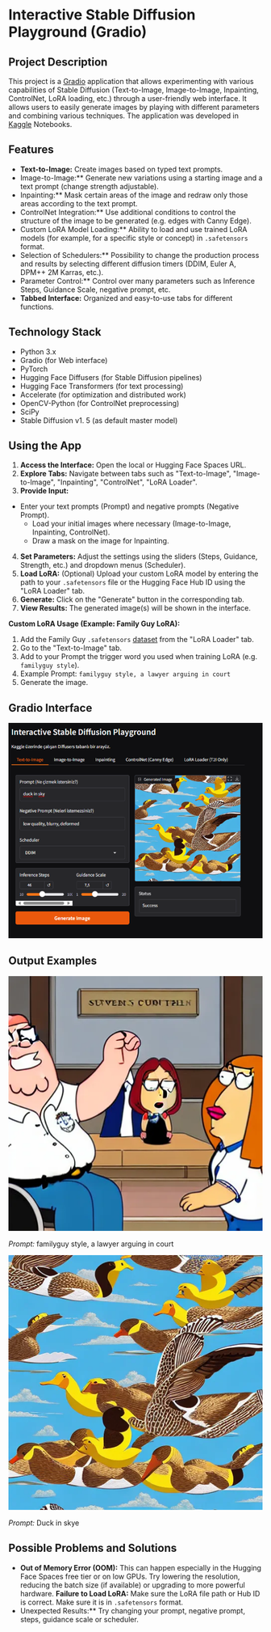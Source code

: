 # Interactive Stable Diffusion Playground (Gradio)

## Project Description

This project is a [Gradio](https://www.gradio.app/) application that allows experimenting with various capabilities of Stable Diffusion (Text-to-Image, Image-to-Image, Inpainting, ControlNet, LoRA loading, etc.) through a user-friendly web interface. It allows users to easily generate images by playing with different parameters and combining various techniques. The application was developed in [Kaggle](https://www.kaggle.com/) Notebooks.

## Features

* **Text-to-Image:** Create images based on typed text prompts.
* Image-to-Image:** Generate new variations using a starting image and a text prompt (change strength adjustable).
* Inpainting:** Mask certain areas of the image and redraw only those areas according to the text prompt.
* ControlNet Integration:** Use additional conditions to control the structure of the image to be generated (e.g. edges with Canny Edge).
* Custom LoRA Model Loading:** Ability to load and use trained LoRA models (for example, for a specific style or concept) in `.safetensors` format.
* Selection of Schedulers:** Possibility to change the production process and results by selecting different diffusion timers (DDIM, Euler A, DPM++ 2M Karras, etc.).
* Parameter Control:** Control over many parameters such as Inference Steps, Guidance Scale, negative prompt, etc.
* **Tabbed Interface:** Organized and easy-to-use tabs for different functions.

## Technology Stack

* Python 3.x
* Gradio (for Web interface)
* PyTorch
* Hugging Face Diffusers (for Stable Diffusion pipelines)
* Hugging Face Transformers (for text processing)
* Accelerate (for optimization and distributed work)
* OpenCV-Python (for ControlNet preprocessing)
* SciPy
* Stable Diffusion v1. 5 (as default master model)

## Using the App

1. **Access the Interface:** Open the local or Hugging Face Spaces URL.
2. **Explore Tabs:** Navigate between tabs such as "Text-to-Image", "Image-to-Image", "Inpainting", "ControlNet", "LoRA Loader".
3. **Provide Input:**
 * Enter your text prompts (Prompt) and negative prompts (Negative Prompt).
    * Load your initial images where necessary (Image-to-Image, Inpainting, ControlNet).
    * Draw a mask on the image for Inpainting.
4. **Set Parameters:** Adjust the settings using the sliders (Steps, Guidance, Strength, etc.) and dropdown menus (Scheduler).
5. **Load LoRA:** (Optional) Upload your custom LoRA model by entering the path to your `.safetensors` file or the Hugging Face Hub ID using the "LoRA Loader" tab.
6. **Generate:** Click on the "Generate" button in the corresponding tab.
7. **View Results:** The generated image(s) will be shown in the interface.

**Custom LoRA Usage (Example: Family Guy LoRA):**

1. Add the Family Guy `.safetensors` [dataset](https://www.kaggle.com/datasets/oulcanakca/lora-tensors/data) from the "LoRA Loader" tab.
2. Go to the "Text-to-Image" tab.
3. Add to your Prompt the trigger word you used when training LoRA (e.g. `familyguy style`).
4. Example Prompt: `familyguy style, a lawyer arguing in court`
5. Generate the image.

## Gradio Interface
![result.png](interface.png)

## Output Examples

![result.png](output_LoRA.webp)

*Prompt:* familyguy style, a lawyer arguing in court

![result.png](output_text2image.webp)

*Prompt:* Duck in skye

## Possible Problems and Solutions

* **Out of Memory Error (OOM):** This can happen especially in the Hugging Face Spaces free tier or on low GPUs. Try lowering the resolution, reducing the batch size (if available) or upgrading to more powerful hardware.
**Failure to Load LoRA:** Make sure the LoRA file path or Hub ID is correct. Make sure it is in `.safetensors` format.
* Unexpected Results:** Try changing your prompt, negative prompt, steps, guidance scale or scheduler.
